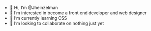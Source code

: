 - 👋 Hi, I’m @Jheinzelman
- 👀 I’m interested in become a front end developer and web designer
- 🌱 I’m currently learning CSS
- 💞️ I’m looking to collaborate on nothing just yet 


<!---
Jheinzelman/Jheinzelman is a ✨ special ✨ repository because its `README.md` (this file) appears on your GitHub profile.
You can click the Preview link to take a look at your changes.
--->
